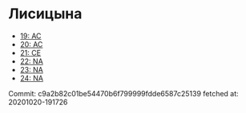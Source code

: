 # Лисицына
- [19: AC](19.md)
- [20: AC](20.md)
- [21: CE](21.md)
- [22: NA](22.md)
- [23: NA](23.md)
- [24: NA](24.md)

Commit: c9a2b82c01be54470b6f799999fdde6587c25139
 fetched at: 20201020-191726

